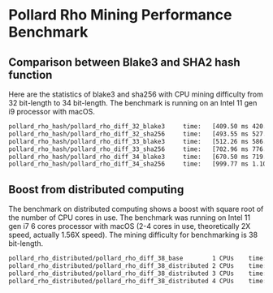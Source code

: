 # Pollard Rho Mining Performance Benchmark

## Comparison between Blake3 and SHA2 hash function
Here are the statistics of blake3 and sha256 with CPU mining difficulty from 32 bit-length to 34 bit-length.
The benchmark is running on an Intel 11 gen i9 processor with macOS.

```sh
pollard_rho_hash/pollard_rho_diff_32_blake3     time:   [409.50 ms 420.96 ms 436.06 ms]
pollard_rho_hash/pollard_rho_diff_32_sha256     time:   [493.55 ms 527.72 ms 559.01 ms]
pollard_rho_hash/pollard_rho_diff_33_blake3     time:   [512.26 ms 586.64 ms 678.48 ms]
pollard_rho_hash/pollard_rho_diff_33_sha256     time:   [702.96 ms 776.87 ms 842.88 ms]
pollard_rho_hash/pollard_rho_diff_34_blake3     time:   [670.50 ms 719.43 ms 783.99 ms]
pollard_rho_hash/pollard_rho_diff_34_sha256     time:   [999.77 ms 1.1006 s 1.2343 s]


```

## Boost from distributed computing
The benchmark on distributed computing shows a boost with square root of the number of CPU cores in use.
The benchmark was running on Intel 11 gen i7 6 cores processor with macOS (2-4 cores in use, 
theoretically 2X speed, actually 1.56X speed).
The mining difficulty for benchmarking is 38 bit-length.

```sh
pollard_rho_distributed/pollard_rho_diff_38_base        1 CPUs    time:   [3.2874 s 3.6982 s 3.9335 s]
pollard_rho_distributed/pollard_rho_diff_38_distributed 2 CPUs    time:   [2.4716 s 2.5862 s 2.6777 s]
pollard_rho_distributed/pollard_rho_diff_38_distributed 3 CPUs    time:   [2.3070 s 2.4986 s 2.6445 s]
pollard_rho_distributed/pollard_rho_diff_38_distributed 4 CPUs    time:   [2.0685 s 2.2158 s 2.3725 s]
```